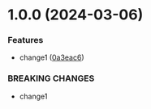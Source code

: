 # 1.0.0 (2024-03-06)


### Features

* change1 ([0a3eac6](https://github.com/VISimonova/git-extended/commit/0a3eac6c3906d68f71f123a5268850e18d5a4e76))


### BREAKING CHANGES

* change1



